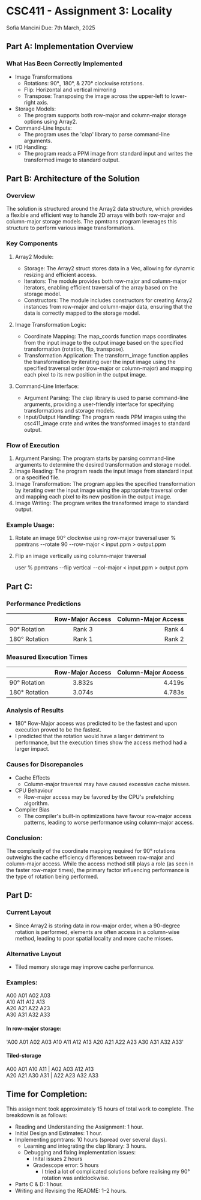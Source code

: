 
# CSC411 - Assignment 3: Locality
Sofia Mancini
Due: 7th March, 2025

## Part A: Implementation Overview
### What Has Been Correctly Implemented
- Image Transformations
    - Rotations: 90°,, 180°, & 270° clockwise rotations.
    - Flip: Horizontal and vertical mirroring
    - Transpose: Transposing the image across the upper-left to lower-right axis.
- Storage Models:
    - The program supports both row-major and column-major storage options using Array2.
- Command-Line Inputs:
    - The program uses the 'clap' library to parse command-line arguments.
- I/O Handling:
    - The program reads a PPM image from standard input and writes the transformed image to standard output.

## Part B: Architecture of the Solution
### Overview
The solution is structured around the Array2 data structure, which provides a flexible and efficient way to handle 2D arrays with both row-major and column-major storage models. The ppmtrans program leverages this structure to perform various image transformations.

### Key Components
1. Array2 Module:
    - Storage: The Array2 struct stores data in a Vec<T>, allowing for dynamic resizing and efficient access.
    - Iterators: The module provides both row-major and column-major iterators, enabling efficient traversal of the array based on the storage model.
    - Constructors: The module includes constructors for creating Array2 instances from row-major and column-major data, ensuring that the data is correctly mapped to the storage model.

2. Image Transformation Logic:
    - Coordinate Mapping: The map_coords function maps coordinates from the input image to the output image based on the specified transformation (rotation, flip, transpose).
    - Transformation Application: The transform_image function applies the transformation by iterating over the input image using the specified traversal order (row-major or column-major) and mapping each pixel to its new position in the output image.

3. Command-Line Interface:
    - Argument Parsing: The clap library is used to parse command-line arguments, providing a user-friendly interface for specifying transformations and storage models.
    - Input/Output Handling: The program reads PPM images using the csc411_image crate and writes the transformed images to standard output.

### Flow of Execution
1. Argument Parsing: The program starts by parsing command-line arguments to determine the desired transformation and storage model.
2. Image Reading: The program reads the input image from standard input or a specified file.
3. Image Transformation: The program applies the specified transformation by iterating over the input image using the appropriate traversal order and mapping each pixel to its new position in the output image.
4. Image Writing: The program writes the transformed image to standard output.

### Example Usage:
1. Rotate an image 90° clockwise using row-major traversal
    user % ppmtrans --rotate 90 --row-major < input.ppm > output.ppm
2. Flip an image vertically using column-major traversal

    user % ppmtrans --flip vertical --col-major < input.ppm > output.ppm

## Part C:

### Performance Predictions

|                  | Row-Major Access | Column-Major Access  |
| ---------------- |:---------------: | --------------------:|
| 90° Rotation  | Rank 3           | Rank 4               |
| 180° Rotation | Rank 1           | Rank 2               |

### Measured Execution Times

|                  | Row-Major Access | Column-Major Access  |
| ---------------- |:---------------: | --------------------:|
| 90° Rotation  | 3.832s           | 4.419s               |
| 180° Rotation | 3.074s           | 4.783s               |

### Analysis of Results
- 180° Row-Major access was predicted to be the fastest and upon execution proved to be the fastest.
- I predicted that the rotation would have a larger detriment to performance, but the execution times show the access method had a larger impact.

### Causes for Discrepancies
- Cache Effects
    - Column-major traversal may have caused excessive cache misses.
- CPU Behaviour
    - Row-major access may be favored by the CPU's prefetching algorithm.
- Compiler Bias
    - The compiler's built-in optimizations have favour row-major access patterns, leading to worse performance using column-major access.

### Conclusion:
The complexity of the coordinate mapping required for 90° rotations outweighs the cache efficiency differences between row-major and column-major access. While the access method still plays a role (as seen in the faster row-major times), the primary factor influencing performance is the type of rotation being performed.

## Part D:

### Current Layout
- Since Array2 is storing data in row-major order, when a 90-degree rotation is performed, elements are often access in a column-wise method, leading to poor spatial locality and more cache misses.

### Alternative Layout
- Tiled memory storage may improve cache performance. 

### Examples:
A00 A01 A02 A03  
A10 A11 A12 A13  
A20 A21 A22 A23  
A30 A31 A32 A33 

#### In row-major storage: 
'A00 A01 A02 A03 A10 A11 A12 A13 A20 A21 A22 A23 A30 A31 A32 A33'

#### Tiled-storage
A00 A01 A10 A11   |   A02 A03 A12 A13  
A20 A21 A30 A31   |   A22 A23 A32 A33

## Time for Completion:
This assignment took approximately 15 hours of total work to complete. The breakdown is as follows:
- Reading and Understanding the Assignment: 1 hour.
- Initial Design and Estimates: 1 hour.
- Implementing ppmtrans: 10 hours (spread over several days).
    - Learning and integrating the clap library: 3 hours.
    - Debugging and fixing implementation issues:
        - Inital issues 2 hours
        - Gradescope error: 5 hours
            - I tried a lot of complicated solutions before realising my 90° rotation was anticlockwise.
- Parts C & D: 1 hour.
- Writing and Revising the README: 1–2 hours.
